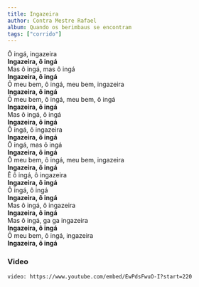 ```yaml
---
title: Ingazeira
author: Contra Mestre Rafael
album: Quando os berimbaus se encontram
tags: ["corrido"]
---
```


Ô ingá, ingazeira  
**Ingazeira, ô ingá**  
Mas ô ingá, mas ô ingá  
**Ingazeira, ô ingá**  
Ô meu bem, ô ingá, meu bem, ingazeira  
**Ingazeira, ô ingá**  
Ô meu bem, ô ingá, meu bem, ô ingá  
**Ingazeira, ô ingá**  
Mas ô ingá, ô ingá  
**Ingazeira, ô ingá**  
Ô ingá, ô ingazeira  
**Ingazeira, ô ingá**  
Ô ingá, mas ô ingá  
**Ingazeira, ô ingá**  
Ô meu bem, ô ingá, meu bem, ingazeira  
**Ingazeira, ô ingá**  
Ê ô ingá, ô ingazeira  
**Ingazeira, ô ingá**  
Ô ingá, ô ingá  
**Ingazeira, ô ingá**  
Mas ô ingá, ô ingazeira  
**Ingazeira, ô ingá**  
Mas ô ingá, ga ga ingazeira  
**Ingazeira, ô ingá**  
Ô meu bem, ô ingá, ingazeira  
**Ingazeira, ô ingá**

### Video

`video: https://www.youtube.com/embed/EwPdsFwuO-I?start=220`
